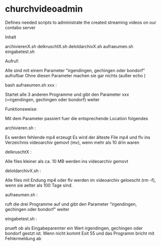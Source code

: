 # churchvideoadmin
Defines needed scripts to administrate the created streaming videos on our contabo server

Inhalt

archivierenX.sh
delkruschtX.sh
deloldarchivX.sh
aufraeumen.sh
eingabetest.sh

Aufruf:

Alle sind mit einem Parameter "irgendingen,  gechingen oder bondorf" aufrufbar 
Ohne diesen Parameter machen sie gar nichts (außer echo )

bash aufraeumen.sh xxx  :

Startet alle 3 anderen Programme und gibt den Parameter xxx (=irgendingen,  gechingen oder bondorf) weiter

Funktionsweise:

Mit dem Parameter passiert fuer die entsprechende Location folgendes

archivieren.sh :

Es werden fehlende mp4 erzeugt
Es wird der älteste File mp4 und flv ins Verzeichnis videoarchiv gemovt (mv), wenn mehr als 10 drin waren

delkruschtX  :

Alle files kleiner als ca. 10 MB werden ins videoarchiv gemovt 

deloldarchivX.sh :

Alle files mit Endung mp4 oder flv werden im videoarchiv geloescht (rm -f),  wenn sie aelter als 100 Tage sind.

aufraeumen.sh :

ruft die drei Programme auf und gibt den Parameter "irgendingen,  gechingen oder bondorf" weiter

eingabetest.sh :

prueft ob als Eingabeparemter ein Wert irgendingen,  gechingen oder bondorf gestzt ist. Wenn nicht kommt Exit 55 und das Programm bricht mit Fehlermeldung ab 

